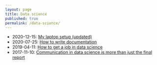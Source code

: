 ```yaml
---
layout: page
title: Data science
published: true
permalink: /data-science/
---
```


* 2020-12-15: <a id="laptop-setup" class="internal-link" href="/laptop-setup/">My laptop setup (updated)</a>
* 2020-07-25: <a id="how-to-write-documentation" class="internal-link" href="/how-to-write-documentation/">How to write documentation</a>
* 2019-04-11: <a id="how-to-get-a-job-in-data-science" class="internal-link" href="/how-to-get-a-job-in-data-science/">How to get a job in data science</a>
* 2017-11-10: <a id="communication-in-data-science" class="internal-link" href="/communication-in-data-science/">Communication in data science is more than just the final report</a>
